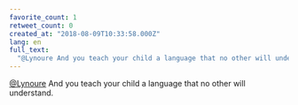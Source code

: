 ```yaml
---
favorite_count: 1
retweet_count: 0
created_at: "2018-08-09T10:33:58.000Z"
lang: en
full_text:
  "@Lynoure And you teach your child a language that no other will understand."
---
```


[@Lynoure](https://twitter.com/Lynoure) And you teach your child a language that
no other will understand.
